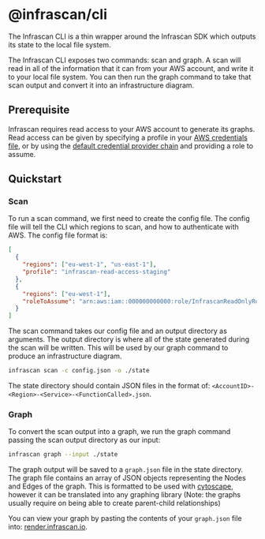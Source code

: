 # @infrascan/cli

The Infrascan CLI is a thin wrapper around the Infrascan SDK which outputs its state to the local file system.

The Infrascan CLI exposes two commands: scan and graph. A scan will read in all of the information that it can from your AWS account, and write it to your local file system. You can then run the graph command to take that scan output and convert it into an infrastructure diagram. 

## Prerequisite

Infrascan requires read access to your AWS account to generate its graphs. Read access can be given by specifying a profile in your [AWS credentials file](https://docs.aws.amazon.com/cli/latest/userguide/cli-configure-files.html), or by using the [default credential provider chain](https://docs.aws.amazon.com/sdk-for-javascript/v3/developer-guide/setting-credentials-node.html) and providing a role to assume.

## Quickstart

### Scan

To run a scan command, we first need to create the config file. The config file will tell the CLI which regions to scan, and how to authenticate with AWS. The config file format is:

```json
[
  {
    "regions": ["eu-west-1", "us-east-1"],
    "profile": "infrascan-read-access-staging"
  },
  {
    "regions": ["eu-west-1"],
    "roleToAssume": "arn:aws:iam::000000000000:role/InfrascanReadOnlyRolePreProd"
  }
]
```

The scan command takes our config file and an output directory as arguments. The output directory is where all of the state generated during the scan will be written. This will be used by our graph command to produce an infrastructure diagram.

```sh
infrascan scan -c config.json -o ./state
```

The state directory should contain JSON files in the format of: `<AccountID>-<Region>-<Service>-<FunctionCalled>.json`.

### Graph

To convert the scan output into a graph, we run the graph command passing the scan output directory as our input:

```sh
infrascan graph --input ./state
```

The graph output will be saved to a `graph.json` file in the state directory. The graph file contains an array of JSON objects representing the Nodes and Edges of the graph. This is formatted to be used with [cytoscape](https://js.cytoscape.org/), however it can be translated into any graphing library (Note: the graphs usually require on being able to create parent-child relationships)

You can view your graph by pasting the contents of your `graph.json` file into: [render.infrascan.io](https://render.infrascan.io).